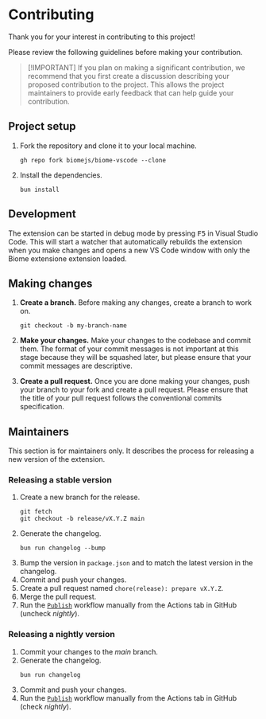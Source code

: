 # Contributing

Thank you for your interest in contributing to this project!

Please review the following guidelines before making your contribution.

> [!IMPORTANT] If you plan on making a significant contribution, we recommend
> that you first create a discussion describing your proposed contribution to
> the project. This allows the project maintainers to provide early feedback
> that can help guide your contribution.

## Project setup

1. Fork the repository and clone it to your local machine.
    ```shell
    gh repo fork biomejs/biome-vscode --clone
    ```
2. Install the dependencies.
    ```shell
    bun install
    ```

## Development

The extension can be started in debug mode by pressing <kbd>F5</kbd> in Visual
Studio Code. This will start a watcher that automatically rebuilds the extension
when you make changes and opens a new VS Code window with only the Biome
extensione extension loaded.

## Making changes

1. **Create a branch.** Before making any changes, create a branch to work on.
    ```shell
    git checkout -b my-branch-name
    ```
2. **Make your changes.** Make your changes to the codebase and commit them. The
   format of your commit messages is not important at this stage because they
   will be squashed later, but please ensure that your commit messages are
   descriptive.

3. **Create a pull request.** Once you are done making your changes, push your
   branch to your fork and create a pull request. Please ensure that the title
   of your pull request follows the conventional commits specification.

## Maintainers

This section is for maintainers only. It describes the process for releasing a
new version of the extension.

### Releasing a stable version

1. Create a new branch for the release.
    ```shell
    git fetch
    git checkout -b release/vX.Y.Z main
    ```
2. Generate the changelog.
    ```shell
    bun run changelog --bump
    ```
3. Bump the version in `package.json` and to match the latest version in the
   changelog.
4. Commit and push your changes.
5. Create a pull request named `chore(release): prepare vX.Y.Z`.
6. Merge the pull request.
7. Run the
   [`Publish`](https://github.com/biomejs/biome-vscode/actions/workflows/publish.yaml)
   workflow manually from the Actions tab in GitHub (uncheck _nightly_).

### Releasing a nightly version

1. Commit your changes to the _main_ branch.
2. Generate the changelog.
    ```shell
    bun run changelog
    ```
3. Commit and push your changes.
4. Run the
   [`Publish`](https://github.com/biomejs/biome-vscode/actions/workflows/publish.yaml)
   workflow manually from the Actions tab in GitHub (check _nightly_).
